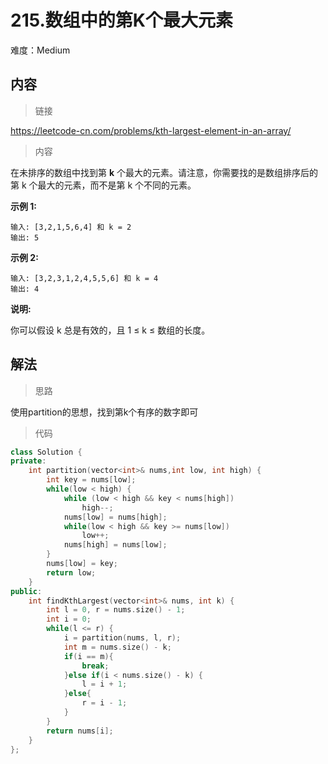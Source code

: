 # 215.数组中的第K个最大元素

难度：Medium

## 内容

> 链接

https://leetcode-cn.com/problems/kth-largest-element-in-an-array/

> 内容

在未排序的数组中找到第 **k** 个最大的元素。请注意，你需要找的是数组排序后的第 k 个最大的元素，而不是第 k 个不同的元素。

**示例 1:**

```
输入: [3,2,1,5,6,4] 和 k = 2
输出: 5
```

**示例 2:**

```
输入: [3,2,3,1,2,4,5,5,6] 和 k = 4
输出: 4
```

**说明:**

你可以假设 k 总是有效的，且 1 ≤ k ≤ 数组的长度。

## 解法

> 思路

使用partition的思想，找到第k个有序的数字即可

> 代码

```c++
class Solution {
private:
    int partition(vector<int>& nums,int low, int high) {
        int key = nums[low];
        while(low < high) {
            while (low < high && key < nums[high])
                high--;
            nums[low] = nums[high];
            while(low < high && key >= nums[low])
                low++;
            nums[high] = nums[low];
        }
        nums[low] = key;
        return low;
    }
public:
    int findKthLargest(vector<int>& nums, int k) {
        int l = 0, r = nums.size() - 1;
        int i = 0;
        while(l <= r) {
            i = partition(nums, l, r);
            int m = nums.size() - k;
            if(i == m){
                break;
            }else if(i < nums.size() - k) {
                l = i + 1;
            }else{
                r = i - 1;
            }
        }
        return nums[i];
    }
};

```

